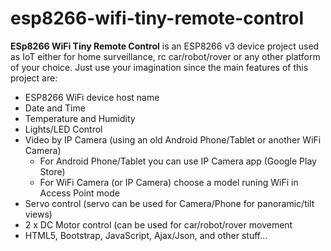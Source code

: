 # esp8266-wifi-tiny-remote-control

<p><strong>ESp8266 WiFi Tiny Remote Control</strong> is an ESP8266 v3 device project used as IoT either for home surveillance, rc car/robot/rover or any other platform of your choice. Just use your imagination since the main features of this project are: </p>
<ul>
 <li>ESP8266 WiFi device host name</li>
 <li>Date and Time</li>
 <li>Temperature and Humidity</li>
 <li>Lights/LED Control</li>
 <li>Video by IP Camera (using an old Android Phone/Tablet or another WiFi Camera)
  <ul>
   <li>For Android Phone/Tablet you can use IP Camera app (Google Play Store)</li>
   <li>For WiFi Camera (or IP Camera) choose a model runing WiFi in Access Point mode</li>
  </ul>
 </li>
 <li>Servo control (servo can be used for Camera/Phone for panoramic/tilt views)</li>
 <li>2 x DC Motor control (can be used for car/robot/rover movement</li>
 <li>HTML5, Bootstrap, JavaScript, Ajax/Json, and other stuff...</li>
</ul>

